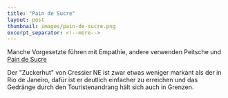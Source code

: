 ```yaml
---
title: "Pain de Sucre"
layout: post
thumbnail: images/pain-de-sucre.png
excerpt_separator: <!--more-->
---
```


Manche Vorgesetzte führen mit Empathie, andere verwenden Peitsche und [Pain de Sucre](https://s.geo.admin.ch/tw5y1z32oati)

Der "Zuckerhut" von Cressier NE ist zwar etwas weniger markant als der in Rio de Janeiro, dafür ist er deutlich einfacher zu erreichen und das Gedränge durch den Touristenandrang hält sich auch in Grenzen.
<!--more-->
